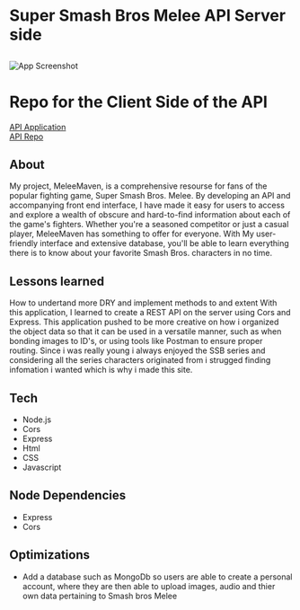 
# Super Smash Bros Melee API Server side 


## 

![App Screenshot](https://i.imgur.com/CBfMdvU.png)


# Repo for the  Client Side of the API

[API Application](https://ssbmsearch.vercel.app/)  
[API Repo](https://github.com/rcmtcristian/Smash-client-API/tree/master)

## About
My project, MeleeMaven, is a comprehensive resourse for fans of the popular fighting game, Super Smash Bros. Melee. By developing an API and accompanying front end interface, I have made it easy for users to access and explore a wealth of obscure and hard-to-find information about each of the game's fighters. Whether you're a seasoned competitor or just a casual player, MeleeMaven has something to offer for everyone. With My user-friendly interface and extensive database, you'll be able to learn everything there is to know about your favorite Smash Bros. characters in no time.

## Lessons learned
How to undertand more DRY and implement methods to and extent 
With this application, I learned to create a REST API on the server using
Cors and Express. This application pushed to be more creative on how i organized
the object data so that it can be used in a versatile manner, such as when bonding images to ID's, or using tools like Postman to ensure proper routing. Since i was really young i always enjoyed the SSB series and considering all the series characters originated from i strugged finding infomation i wanted which is why i made this site. 

## Tech

- Node.js
- Cors
- Express
- Html
- CSS
- Javascript


## Node Dependencies
- Express
- Cors
## Optimizations

- Add a database such as MongoDb so users are able to create a personal account, where they are then able to upload images, audio and thier own data pertaining to Smash bros Melee




